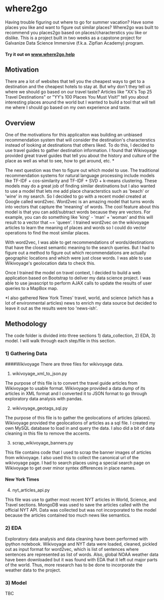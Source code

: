 # where2go

Having trouble figuring out where to go for summer vacation? Have some places you like and want to figure out similar places? Where2go was built to recommend you places2go based on places/characterstics you like or dislike. This is a project built in two weeks as a capstone project for Galvanize Data Science Immersive (f.k.a. Zipfian Academy) program.

#### Try it out on www.where2go.help

## Motivation
There are a lot of websites that tell you the cheapest ways to get to a destination and the cheapest hotels to stay at. But why don't they tell us where we should go based on our travel taste? Articles like "XX's Top 25 Travel Destinations" or "YY's 100 Places You Must Visit!" tell you about interesting places around the world but I wanted to build a tool that will tell me where I should go based on my own experience and taste.

## Overview
One of the motivations for this applicaiton was building an unbiased recommendation system that will consider the destination's characterstics instead of looking at destinations that others liked. To do this, I decided to use travel guides to gather destination information. I found that Wikivoyage provided great travel guides that tell you about the history and culture of the place as well as what to see, how to get around, etc. *

The next question was then to figure out which model to use. The traditional recommendation systems for natural language processing include models like TF-IDF + cos-similarity and TF-IDF + SVD + k-means clustering. These models may do a great job of finding similar destinations but I also wanted to use a model that lets me add place characterstics such as 'beach' or 'wine' in my search. So I decided to go with a recent model created at Google called word2vec. Word2vec is an amazing model that turns words into vectors that capture the 'meaning' of words. The cool feature about this model is that you can add/subtract words because they are vectors. For example, you can do something like 'king' - 'man' + 'woman' and this will result to a vector that ~= 'queen'. I trained word2vec on the wikivoyage articles to learn the meaning of places and words so I could do vector operations to find the most similar places. 

With word2vec, I was able to get recommendations of words/destinations that have the closest semantic meaning to the search queries. But I had to figure out a method to figure out which recommendations are actually geographic locations and which were just close words. I was able to use Wikivoyage's geolocation data to check this.

Once I trained the model on travel context, I decided to build a web application based on Bootstrap to deliver my data science project. I was able to use javascript to perform AJAX calls to update the results of user queries to a MapBox map. 


*I also gathered New York Times' travel, world, and science (which has a lot of environmental articles) news to enrich my data source but decided to leave it out as the results were too 'news-ish'. 

## Methodology
The code folder is divided into three sections 1) data_collection, 2) EDA, 3) model. I will walk through each step/file in this section. 

### 1) Gathering Data
####Wikivoyage
There are three files for wikivoyage data.

1) wikivoyage_xml_to_json.py

The purpose of this file is to convert the travel guide articles from Wikivoyage to usable format. Wikivoyage provided a data dump of its articles in XML format and I converted it to JSON format to go through exploratory data analysis with pandas. 

2) wikivoyage_geotags_sql.py

The purpose of this file is to gather the geolocations of articles (places). Wikivoyage provided the geolocations of articles as a sql file. I created my own MySQL database to load in and query the data. I also did a bit of data cleaning in this file to remove the accents. 

3) scrap_wikivoyage_banners.py

This file contains code that I used to scrap the banner images of articles from wikivoyage. I also used this to collect the canonical url of the wikivoyage page. I had to search places using a special search page on Wikivoyage to get over minor syntex differences in place names. 

#### New York Times
4) nyt_articles_api.py

This file was use to gather most recent NYT articles in World, Science, and Travel sections. MongoDB was used to save the articles called with the official NYT API. Data was collected but was not incorporated to the model because the articles contained too much news like semantics. 


### 2) EDA

Exploratory data analysis and data cleaning have been performed with ipython notebook. Wikivoyage and NYT data were loaded, cleaned, pickled out as input format for word2vec, which is list of sentences where sentences are represented as list of words. Also, global NOAA weather data have been downloaded but it was found with EDA that it left out major parts of the world. Thus, more research has to be done to incorporate the weather data to the project.  

### 3) Model

TBC




